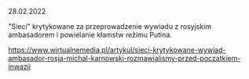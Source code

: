 28.02.2022

"Sieci" krytykowane za przeprowadzenie wywiadu z rosyjskim ambasadorem i powielanie kłamstw reżimu Putina.

https://www.wirtualnemedia.pl/artykul/sieci-krytykowane-wywiad-ambasador-rosja-michal-karnowski-rozmawialismy-przed-poczatkiem-inwazji